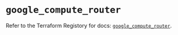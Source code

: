 # `google_compute_router`

Refer to the Terraform Registory for docs: [`google_compute_router`](https://registry.terraform.io/providers/hashicorp/google/4.77.0/docs/resources/compute_router).

